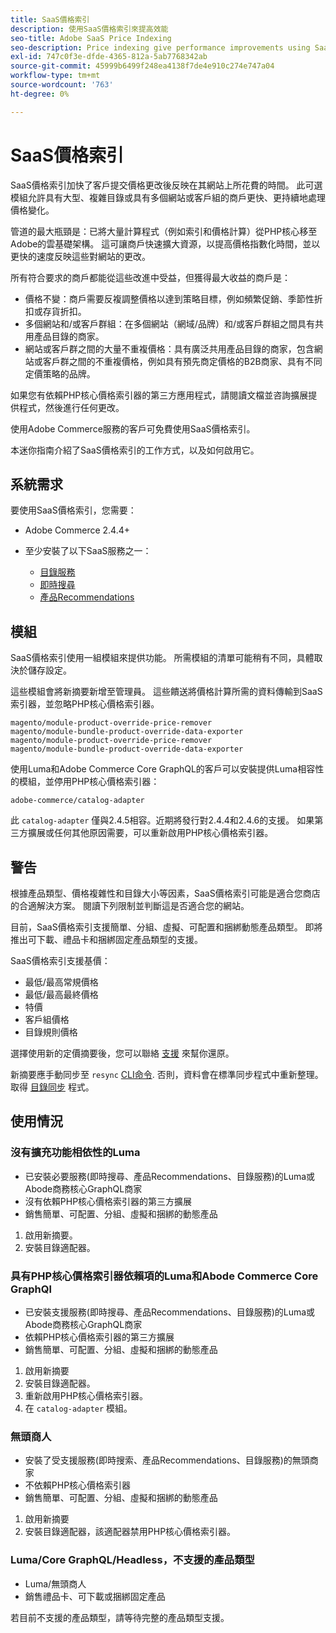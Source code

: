 ```yaml
---
title: SaaS價格索引
description: 使用SaaS價格索引來提高效能
seo-title: Adobe SaaS Price Indexing
seo-description: Price indexing give performance improvements using SaaS infrastructure
exl-id: 747c0f3e-dfde-4365-812a-5ab7768342ab
source-git-commit: 45999b6499f248ea4138f7de4e910c274e747a04
workflow-type: tm+mt
source-wordcount: '763'
ht-degree: 0%

---
```


# SaaS價格索引

SaaS價格索引加快了客戶提交價格更改後反映在其網站上所花費的時間。 此可選模組允許具有大型、複雜目錄或具有多個網站或客戶組的商戶更快、更持續地處理價格變化。

管道的最大瓶頸是：已將大量計算程式（例如索引和價格計算）從PHP核心移至Adobe的雲基礎架構。 這可讓商戶快速擴大資源，以提高價格指數化時間，並以更快的速度反映這些對網站的更改。

所有符合要求的商戶都能從這些改進中受益，但獲得最大收益的商戶是：

* 價格不變：商戶需要反複調整價格以達到策略目標，例如頻繁促銷、季節性折扣或存貨折扣。
* 多個網站和/或客戶群組：在多個網站（網域/品牌）和/或客戶群組之間具有共用產品目錄的商家。
* 網站或客戶群之間的大量不重複價格：具有廣泛共用產品目錄的商家，包含網站或客戶群之間的不重複價格，例如具有預先商定價格的B2B商家、具有不同定價策略的品牌。

如果您有依賴PHP核心價格索引器的第三方應用程式，請閱讀文檔並咨詢擴展提供程式，然後進行任何更改。

使用Adobe Commerce服務的客戶可免費使用SaaS價格索引。

本迷你指南介紹了SaaS價格索引的工作方式，以及如何啟用它。

## 系統需求

要使用SaaS價格索引，您需要：

* Adobe Commerce 2.4.4+
* 至少安裝了以下SaaS服務之一：

   * [目錄服務](../catalog-service/overview.md)
   * [即時搜尋](../live-search/guide-overview.md)
   * [產品Recommendations](../product-recommendations/guide-overview.md)

## 模組

SaaS價格索引使用一組模組來提供功能。 所需模組的清單可能稍有不同，具體取決於儲存設定。

這些模組會將新摘要新增至管理員。 這些饋送將價格計算所需的資料傳輸到SaaS索引器，並忽略PHP核心價格索引器。

```
magento/module-product-override-price-remover
magento/module-bundle-product-override-data-exporter
magento/module-product-override-price-remover
magento/module-bundle-product-override-data-exporter
```

使用Luma和Adobe Commerce Core GraphQL的客戶可以安裝提供Luma相容性的模組，並停用PHP核心價格索引器：

```
adobe-commerce/catalog-adapter
```

此 `catalog-adapter` 僅與2.4.5相容。近期將發行對2.4.4和2.4.6的支援。
如果第三方擴展或任何其他原因需要，可以重新啟用PHP核心價格索引器。

## 警告

根據產品類型、價格複雜性和目錄大小等因素，SaaS價格索引可能是適合您商店的合適解決方案。 閱讀下列限制並判斷這是否適合您的網站。

目前，SaaS價格索引支援簡單、分組、虛擬、可配置和捆綁動態產品類型。
即將推出可下載、禮品卡和捆綁固定產品類型的支援。

SaaS價格索引支援基價：

* 最低/最高常規價格
* 最低/最高最終價格
* 特價
* 客戶組價格
* 目錄規則價格

選擇使用新的定價摘要後，您可以聯絡 [支援](https://experienceleague.adobe.com/docs/commerce-knowledge-base/kb/help-center-guide/magento-help-center-user-guide.html) 來幫你還原。

新摘要應手動同步至 `resync` [CLI命令](https://experienceleague.adobe.com/docs/commerce-merchant-services/user-guides/data-services/catalog-sync.html#resynccmdline). 否則，資料會在標準同步程式中重新整理。 取得 [目錄同步](../landing/catalog-sync.md) 程式。

## 使用情況

### 沒有擴充功能相依性的Luma

* 已安裝必要服務(即時搜尋、產品Recommendations、目錄服務)的Luma或Abode商務核心GraphQL商家
* 沒有依賴PHP核心價格索引器的第三方擴展
* 銷售簡單、可配置、分組、虛擬和捆綁的動態產品

1. 啟用新摘要。
1. 安裝目錄適配器。

### 具有PHP核心價格索引器依賴項的Luma和Abode Commerce Core GraphQl

* 已安裝支援服務(即時搜尋、產品Recommendations、目錄服務)的Luma或Abode商務核心GraphQL商家
* 依賴PHP核心價格索引器的第三方擴展
* 銷售簡單、可配置、分組、虛擬和捆綁的動態產品

1. 啟用新摘要
1. 安裝目錄適配器。
1. 重新啟用PHP核心價格索引器。
1. 在 `catalog-adapter` 模組。

### 無頭商人

* 安裝了受支援服務(即時搜索、產品Recommendations、目錄服務)的無頭商家
* 不依賴PHP核心價格索引器
* 銷售簡單、可配置、分組、虛擬和捆綁的動態產品

1. 啟用新摘要
1. 安裝目錄適配器，該適配器禁用PHP核心價格索引器。

### Luma/Core GraphQL/Headless，不支援的產品類型

* Luma/無頭商人
* 銷售禮品卡、可下載或捆綁固定產品

若目前不支援的產品類型，請等待完整的產品類型支援。
